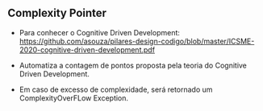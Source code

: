 ## Complexity Pointer

- Para conhecer o Cognitive Driven Development: https://github.com/asouza/pilares-design-codigo/blob/master/ICSME-2020-cognitive-driven-development.pdf

- Automatiza a contagem de pontos proposta pela teoria do Cognitive Driven Development.

- Em caso de excesso de complexidade, será retornado um ComplexityOverFLow Exception.





